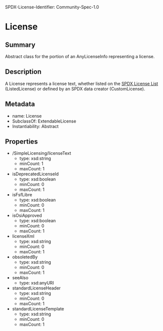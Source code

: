 SPDX-License-Identifier: Community-Spec-1.0

# License

## Summary

Abstract class for the portion of an AnyLicenseInfo representing a license.

## Description

A License represents a license text, whether listed on the
[SPDX License List](https://spdx.org/licenses/)
(ListedLicense) or defined by an SPDX data creator (CustomLicense).

## Metadata

- name: License
- SubclassOf: ExtendableLicense
- Instantiability: Abstract

## Properties

- /SimpleLicensing/licenseText
  - type: xsd:string
  - minCount: 1
  - maxCount: 1
- isDeprecatedLicenseId
  - type: xsd:boolean
  - minCount: 0
  - maxCount: 1
- isFsfLibre
  - type: xsd:boolean
  - minCount: 0
  - maxCount: 1
- isOsiApproved
  - type: xsd:boolean
  - minCount: 0
  - maxCount: 1
- licenseXml
  - type: xsd:string
  - minCount: 0
  - maxCount: 1
- obsoletedBy
  - type: xsd:string
  - minCount: 0
  - maxCount: 1
- seeAlso
  - type: xsd:anyURI
- standardLicenseHeader
  - type: xsd:string
  - minCount: 0
  - maxCount: 1
- standardLicenseTemplate
  - type: xsd:string
  - minCount: 0
  - maxCount: 1
